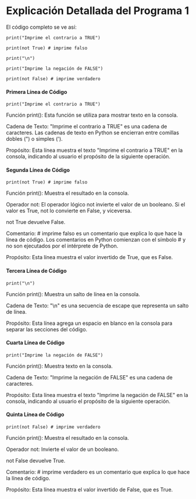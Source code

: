 # Explicación Detallada del Programa 1
El código completo se ve así:

```print("Imprime el contrario a TRUE")```

```print(not True) # imprime falso```

```print("\n")```

```print("Imprime la negación de FALSE")```

```print(not False) # imprime verdadero```

#### Primera Línea de Código
```print("Imprime el contrario a TRUE")```

Función print(): Esta función se utiliza para mostrar texto en la consola.

Cadena de Texto: "Imprime el contrario a TRUE" es una cadena de caracteres. Las cadenas de texto en Python se encierran entre comillas dobles (") o simples (').

Propósito: Esta línea muestra el texto "Imprime el contrario a TRUE" en la consola, indicando al usuario el propósito de la siguiente operación.
#### Segunda Línea de Código
```print(not True) # imprime falso```

Función print(): Muestra el resultado en la consola.

Operador not: El operador lógico not invierte el valor de un booleano. Si el valor es True, not lo convierte en False, y viceversa.

not True devuelve False.

Comentario: # imprime falso es un comentario que explica lo que hace la línea de código. Los comentarios en Python comienzan con el símbolo # y no son ejecutados por el intérprete de Python.

Propósito: Esta línea muestra el valor invertido de True, que es False.
#### Tercera Línea de Código
```print("\n")```

Función print(): Muestra un salto de línea en la consola.

Cadena de Texto: "\n" es una secuencia de escape que representa un salto de línea.

Propósito: Esta línea agrega un espacio en blanco en la consola para separar las secciones del código.
#### Cuarta Línea de Código
```print("Imprime la negación de FALSE")```

Función print(): Muestra texto en la consola.

Cadena de Texto: "Imprime la negación de FALSE" es una cadena de caracteres.

Propósito: Esta línea muestra el texto "Imprime la negación de FALSE" en la consola, indicando al usuario el propósito de la siguiente operación.
#### Quinta Línea de Código
```print(not False) # imprime verdadero```

Función print(): Muestra el resultado en la consola.

Operador not: Invierte el valor de un booleano.

not False devuelve True.

Comentario: # imprime verdadero es un comentario que explica lo que hace la línea de código.

Propósito: Esta línea muestra el valor invertido de False, que es True.

